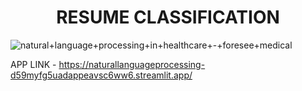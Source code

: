 <h1 align="center">RESUME CLASSIFICATION</h1>

![natural+language+processing+in+healthcare+-+foresee+medical](https://github.com/ZakeerS/Natural_Language_Processing/assets/135118498/a7b1738c-3f60-4055-8511-c9cc3074711c)


APP LINK - https://naturallanguageprocessing-d59myfg5uadappeavsc6ww6.streamlit.app/
